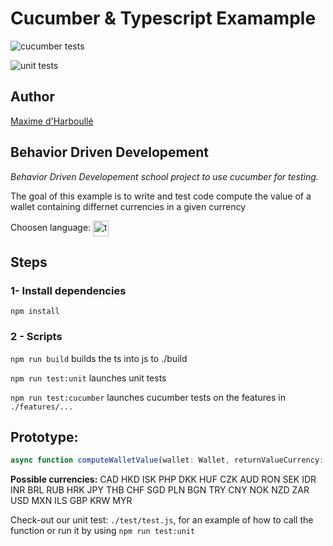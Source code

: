 # Cucumber & Typescript Examample

![cucumber tests](https://github.com/anonymax25/cucumber-typescript-example/actions/workflows/test_cucumber.yml/badge.svg) 

![unit tests](https://github.com/anonymax25/cucumber-typescript-example/actions/workflows/test_unit.yml/badge.svg)


## Author
[Maxime d'Harboullé](https://github.com/anonymax25)

## Behavior Driven Developement
*Behavior Driven Developement school project to use cucumber for testing.*
 
The goal of this example is to write and test code compute the value of a wallet containing differnet currencies in a given currency
  
Choosen language: <img src="https://slackmojis.com/emojis/1383-typescript/download" align="center" alt="typescript" title="image Title" height="25"/>

## Steps
### 1- Install dependencies
```npm install```

### 2 - Scripts
```npm run build``` builds the ts into js to ./build

```npm run test:unit``` launches unit tests

```npm run test:cucumber``` launches cucumber tests on the features in ```./features/...```

## Prototype:
```ts
async function computeWalletValue(wallet: Wallet, returnValueCurrency: Currencies = Currencies.EUR, date: string = 'latest'): Promise<number>
```
**Possible currencies:** CAD HKD ISK PHP DKK HUF CZK AUD RON SEK IDR INR BRL RUB HRK JPY THB CHF SGD PLN BGN TRY CNY NOK NZD ZAR USD MXN ILS GBP KRW MYR

Check-out our unit test: ```./test/test.js```, for an  example of how to call the function or run it by using ```npm run test:unit```

